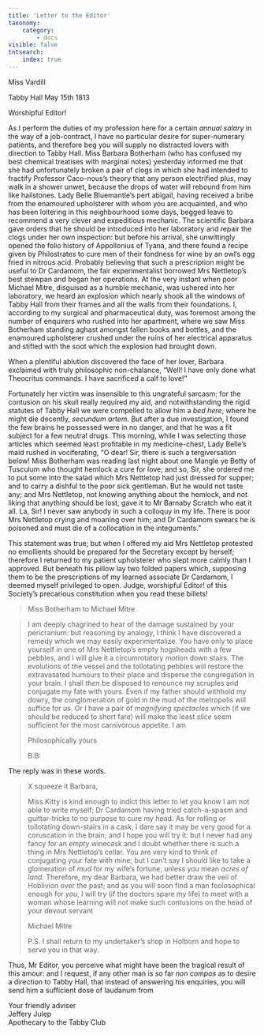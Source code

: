 ```yaml
---
title: 'Letter to the Editor'
taxonomy:
    category:
        - docs
visible: false
tntsearch:
    index: true
---
```


<div class="author">Miss Vardill</div>

Tabby Hall May 15th 1813

Worshipful Editor!

As I perform the duties of my profession here for a certain *annual salary* in the way of a job-contract, I have no particular desire for super-numerary patients, and therefore beg you will supply no distracted lovers with direction to Tabby Hall. Miss Barbara Botherham (who has confused my best chemical treatises with marginal notes) yesterday informed me that she had unfortunately broken a pair of clogs in which she had intended to fractify Professor Caco-nous’s theory that any person electrified plus, may walk in a shower unwet, because the drops of water will rebound from him like hailstones. Lady Belle Bluemantle’s pert abigail, having received a bribe from the enamoured upholsterer with whom you are acquainted, and who has been loitering in this neighbourhood some days, begged leave to recommend a very clever and expeditious mechanic. The scientific Barbara gave orders that he should be introduced into her laboratory and repair the clogs under her own inspection: but before his arrival, she unwittingly opened the folio history of Appollonius of Tyana, and there found a recipe given by Philostrates to cure men of their fondness for wine by an owl’s egg fried in nitrous acid. Probably believing that such a prescription might be useful to Dr Cardamom, the fair experimentalist borrowed Mrs Nettletop’s best stewpan and began her operations. At the very instant when poor Michael Mitre, disguised as a humble mechanic, was ushered into her laboratory, we heard an explosion which nearly shook all the windows of Tabby Hall from their frames and all the walls from their foundations. I, according to my surgical and pharmaceutical duty, was foremost among the number of enquirers who rushed into her apartment, where we saw Miss Botherham standing aghast amongst fallen books and bottles, and the enamoured upholsterer crushed under the ruins of her electrical apparatus and stifled with the soot which the explosion had brought down.  

When a plentiful ablution discovered the face of her lover, Barbara exclaimed with truly philosophic non-chalance, “Well! I have only done what Theocritus commands. I have sacrificed a calf to love!”

Fortunately her victim was insensible to this ungrateful sarcasm; for the contusion on his skull really required my aid, and notwithstanding the rigid statutes of Tabby Hall we were compelled to allow him a *bed here*, where he might die decently, *secundum artem*. But after a due investigation, I found the few brains he possessed were in no danger, and that he was a fit subject for a few neutral drugs. This morning, while I was selecting those articles which seemed least profitable in my medicine-chest, Lady Belle’s maid rushed in vociferating, “O dear! Sir, there is such a tergiversation below! Miss Botherham was reading last night about one Mangle ye Betty of Tusculum  who thought hemlock a cure for love; and so, Sir, she ordered me to put some into the salad which Mrs Nettletop had just dressed for supper; and to carry a dishful to the poor sick gentleman. But he would not taste any; and Mrs Nettletop, not knowing anything about the hemlock, and not liking that anything should be lost, gave it to Mr Barnaby Scratch who eat it all. La, Sir! I never saw anybody in such a colloquy in my life. There is poor Mrs Nettletop crying and moaning over him; and Dr Cardamom swears he is poisoned and must die of a collocation in the integuments.”

This statement was true; but when I offered my aid Mrs Nettletop protested no emollients should be prepared for the Secretary except by herself; therefore I returned to my patient upholsterer who slept more calmly than I approved. But beneath his pillow lay two folded papers which, supposing them to be the prescriptions of my learned associate Dr Cardamom, I deemed myself privileged to open. Judge, worshipful Editor! of this Society’s precarious constitution when you read these billets!  

> Miss Botherham to Michael Mitre

> I am deeply chagrined to hear of the damage sustained by your pericranium: but reasoning by analogy, I think I have discovered a remedy which we may easily experimentalize. You have only to place yourself in one of Mrs Nettletop’s empty hogsheads with a few pebbles, and I will give it a circumrotatory motion down stairs. The evolutions of the vessel and the tollotating pebbles will restore the extravasated humours to their place and disperse the congregation in your brain. I shall *then* be disposed to renounce my scruples and conjugate my fate with yours. Even if my father should withhold my dowry, the conglomeration of gold in the mud of the metropolis will suffice for us. Or I have a pair of *magnifying spectacles* which (if we should be reduced to short fare) will make the least *slice* seem sufficient for the most carnivorous appetite. I am
> 
> Philosophically yours
> 
> B:B:  

The reply was in these words.

> X squeeze it Barbara,  
> 
> Miss Kitty is kind enough to indict this letter to let you know I am not able to write myself; Dr Cardamom having tried catch-a-spasm and guittar-tricks to no purpose to cure my head. As for rolling or tollotating down-stairs in a cask, I dare say it may be very good for a coruscation in the brain; and I hope you will try it: but I never had any fancy for an *empty* winecask and I doubt whether there is such a thing in Mrs Nettletop’s cellar. You are very kind to think of conjugating your fate with mine; but I can’t say I should like to take a glomeration of *mud* for my wife’s fortune, unless you mean *acres of land.* Therefore, my dear Barbara, we had better draw the veil of Hoblivion over the past; and as you will soon find a man foolosophical enough for *you*, I will try (if the doctors spare my life) to meet with a woman whose learning will not make such contusions on the head of your devout servant  
> 
> Michael Mitre
> 
> P.S. I shall return to my undertaker’s shop in Holborn and hope to serve you in that way.

Thus, Mr Editor, you perceive what might have been the tragical result of this amour: and I request, if any other man is so far *non compos* as to desire a direction to Tabby Hall, that instead of answering his enquiries, you will send him a sufficient dose of laudanum from  

Your friendly adviser  
Jeffery Julep  
Apothecary to the Tabby Club